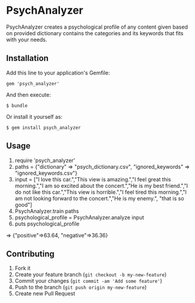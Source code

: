 # PsychAnalyzer

PsychAnalyzer creates a psychological profile of any content given based on provided dictionary contains the categories and its keywords that fits with your needs.

## Installation

Add this line to your application's Gemfile:

    gem 'psych_analyzer'

And then execute:

    $ bundle

Or install it yourself as:

    $ gem install psych_analyzer

## Usage

1. require 'psych_analyzer'
2. paths = {"dictionary" => "psych_dictionary.csv", "ignored_keywords" => "ignored_keywords.csv"}
3. input = ["I love this car.","This view is amazing.","I feel great this morning.","I am so excited about the concert.","He is my best friend.","I do not like this car.","This view is horrible.","I feel tired this morning.","I am not looking forward to the concert.","He is my enemy.", "that is so good"]
4. PsychAnalyzer.train paths
5. psychological_profile = PsychAnalyzer.analyze input
6. puts psychological_profile

=> {"positive"=>63.64, "negative"=>36.36}

## Contributing

1. Fork it
2. Create your feature branch (`git checkout -b my-new-feature`)
3. Commit your changes (`git commit -am 'Add some feature'`)
4. Push to the branch (`git push origin my-new-feature`)
5. Create new Pull Request
